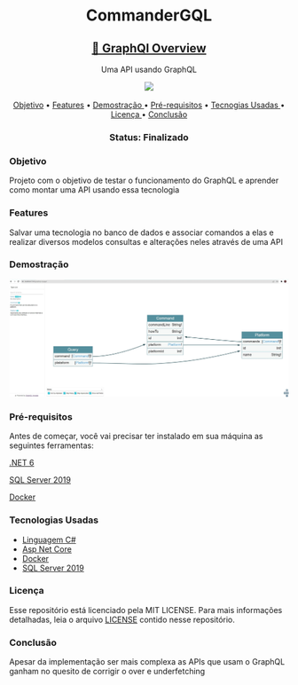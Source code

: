 <h1 align="center" > CommanderGQL </h1>
<h2 align="center">
    <a href="https://graphql.org/">🔗 GraphQl Overview</a>
</h2>
<p align="center"> Uma API usando GraphQL </p>
<p align="center">
<img src="https://img.shields.io/github/license/MarlysonMendes/TestMinimalAPI"/>
</p>

<p align="center">
 <a href="#Objetivo">Objetivo</a> •
 <a href="#Features">Features</a> •
 <a href="#Demostração">Demostração  </a> • 
 <a href="#Pre-requisitos">Pré-requisitos</a> • 
 <a href="#Tecnogias">Tecnogias Usadas  </a> • 
 <a href="#licenca">Licença  </a> • 
 <a href="#conclusao">Conclusão  </a>
</p>
<h3 align="center"> 
 Status:	Finalizado
</h4>
<h3 name = "Objetivo"> Objetivo </h3>
<p> Projeto com o objetivo de testar o funcionamento do GraphQL e aprender como montar uma API usando essa tecnologia </p>

<h3 name = "Features" >Features</h3>
<p> Salvar uma tecnologia no banco de dados e associar comandos a elas e realizar diversos modelos consultas e alterações neles através de uma API </p>
 
 <h3 name="Demostração"> Demostração</h3>
  <img alt=""  src="./assets/Esquema.jpg" />
  
  <h3 name="Pre-requisitos" >Pré-requisitos</h3>
  <p>Antes de começar, você vai precisar ter instalado em sua máquina as seguintes ferramentas:</p>
  <a href="https://dotnet.microsoft.com/en-us/download/dotnet/6.0" > .NET 6 </a>
  <p></p>
  <a href="https://www.microsoft.com/pt-br/sql-server/sql-server-downloads">SQL Server 2019 </a>
    <p></p>
  <a href="https://docs.docker.com/">Docker</a>
  
  <h3 name = "Tecnogias" >Tecnologias Usadas</h3>
<ul>
 <li><a href="https://docs.microsoft.com/pt-br/dotnet/csharp/">Linguagem C# </a></li>
 <li><a href="https://docs.microsoft.com/pt-br/aspnet/core/?view=aspnetcore-6.0">Asp Net Core </a></li>
 <li>  <a href="https://docs.docker.com/">Docker</a</li>
 <li><a href="https://www.microsoft.com/pt-br/sql-server/sql-server-downloads">SQL Server 2019 </a></li>
 </ul>
 
 <h3 name="licenca"> Licença </h3>
 <p>Esse repositório está licenciado pela MIT LICENSE. Para mais informações detalhadas, leia o arquivo <a href="https://github.com/MarlysonMendes/TestMinimalAPI/blob/main/LICENSE">LICENSE</a> contido nesse repositório.</p>
 
 <h3 name = "conclusao"> Conclusão </h3>
 <p>Apesar da implementação ser mais complexa as APIs que usam o GraphQL ganham no quesito de corrigir o over e underfetching </p>
